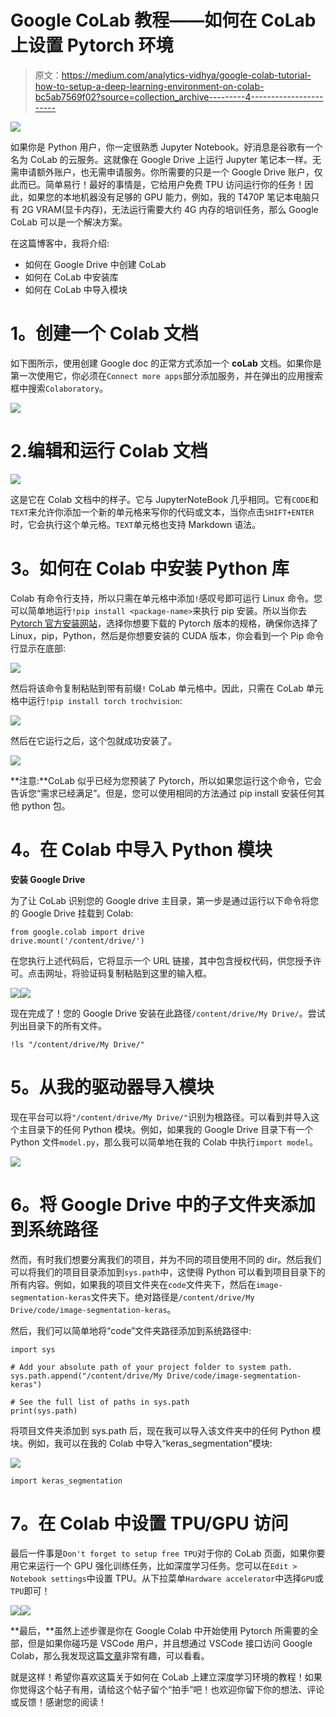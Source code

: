 # Google CoLab 教程——如何在 CoLab 上设置 Pytorch 环境

> 原文：<https://medium.com/analytics-vidhya/google-colab-tutorial-how-to-setup-a-deep-learning-environment-on-colab-bc5ab7569f02?source=collection_archive---------4----------------------->

![](img/31b24a9ac05e1f5080aad2c409e92a55.png)

如果你是 Python 用户，你一定很熟悉 Jupyter Notebook。好消息是谷歌有一个名为 CoLab 的云服务。这就像在 Google Drive 上运行 Jupyter 笔记本一样。无需申请额外账户，也无需申请服务。你所需要的只是一个 Google Drive 账户，仅此而已。简单易行！最好的事情是，它给用户免费 TPU 访问运行你的任务！因此，如果您的本地机器没有足够的 GPU 能力，例如，我的 T470P 笔记本电脑只有 2G VRAM(显卡内存)，无法运行需要大约 4G 内存的培训任务，那么 Google CoLab 可以是一个解决方案。

在这篇博客中，我将介绍:

*   如何在 Google Drive 中创建 CoLab
*   如何在 CoLab 中安装库
*   如何在 CoLab 中导入模块

# **1。创建一个 Colab 文档**

如下图所示，使用创建 Google doc 的正常方式添加一个 **coLab** 文档。如果你是第一次使用它，你必须在`Connect more apps`部分添加服务，并在弹出的应用搜索框中搜索`Colaboratory`。

![](img/c14e65f914da286531db2d42e6c1e366.png)

# 2.编辑和运行 Colab 文档

![](img/850c546e66fde880a61b3e921bcb9b36.png)

这是它在 Colab 文档中的样子。它与 JupyterNoteBook 几乎相同。它有`CODE`和`TEXT`来允许你添加一个新的单元格来写你的代码或文本，当你点击`SHIFT+ENTER`时，它会执行这个单元格。`TEXT`单元格也支持 Markdown 语法。

# **3。如何在 Colab 中安装 Python 库**

Colab 有命令行支持，所以只需在单元格中添加`!`感叹号即可运行 Linux 命令。您可以简单地运行`!pip install <package-name>`来执行 pip 安装。所以当你去 [Pytorch 官方安装网站](https://pytorch.org/?utm_source=Google&utm_medium=PaidSearch&utm_campaign=%2A%2ALP+-+TM+-+General+-+HV+-+CAN&utm_adgroup=Install+PyTorch+Using+Pip&utm_keyword=install%20pytorch%20using%20pip&utm_offering=AI&utm_Product=PyTorch&gclid=CjwKCAjw88v3BRBFEiwApwLevbJQfq_-AGl1f6xEoO0Z4N31uLJSV69Zocsi41E2tEVu4o-lty5xJxoCDGMQAvD_BwE)，选择你想要下载的 Pytorch 版本的规格，确保你选择了 Linux，pip，Python，然后是你想要安装的 CUDA 版本，你会看到一个 Pip 命令行显示在底部:

![](img/dabc6973df9822b7755482b041367d1f.png)

然后将该命令复制粘贴到带有前缀`!` CoLab 单元格中。因此，只需在 CoLab 单元格中运行`!pip install torch trochvision`:

![](img/a0c87fb9e5dcd39076aab4938fdcd152.png)

然后在它运行之后，这个包就成功安装了。

![](img/3ba6d8b197ef0250ed09be403fffe8f2.png)

**注意:**CoLab 似乎已经为您预装了 Pytorch，所以如果您运行这个命令，它会告诉您“需求已经满足”。但是，您可以使用相同的方法通过 pip install 安装任何其他 python 包。

# **4。在 Colab 中导入 Python 模块**

**安装 Google Drive**

为了让 CoLab 识别您的 Google drive 主目录，第一步是通过运行以下命令将您的 Google Drive 挂载到 Colab:

```
from google.colab import drive
drive.mount('/content/drive/') 
```

在您执行上述代码后，它将显示一个 URL 链接，其中包含授权代码，供您授予许可。点击网址，将验证码复制粘贴到这里的输入框。

![](img/9c3e84b013df05ea74035d799a919b93.png)![](img/3ba6d8b197ef0250ed09be403fffe8f2.png)

现在完成了！您的 Google Drive 安装在此路径`/content/drive/My Drive/`。尝试列出目录下的所有文件。

```
!ls "/content/drive/My Drive/"
```

# **5。从我的驱动器导入模块**

现在平台可以将`"/content/drive/My Drive/"`识别为根路径。可以看到并导入这个主目录下的任何 Python 模块。例如，如果我的 Google Drive 目录下有一个 Python 文件`model.py`，那么我可以简单地在我的 Colab 中执行`import model`。

![](img/16e46e7142b6d7b196e6e624e8cbcf77.png)

# **6。将 Google Drive 中的子文件夹添加到系统路径**

然而，有时我们想要分离我们的项目，并为不同的项目使用不同的 dir。然后我们可以将我们的项目目录添加到`sys.path`中，这使得 Python 可以看到项目目录下的所有内容。例如，如果我的项目文件夹在`code`文件夹下，然后在`image-segmentation-keras`文件夹下。绝对路径是`/content/drive/My Drive/code/image-segmentation-keras`。

然后，我们可以简单地将“code”文件夹路径添加到系统路径中:

```
import sys

# Add your absolute path of your project folder to system path.
sys.path.append("/content/drive/My Drive/code/image-segmentation-keras")

# See the full list of paths in sys.path
print(sys.path)
```

将项目文件夹添加到 sys.path 后，现在我可以导入该文件夹中的任何 Python 模块。例如，我可以在我的 Colab 中导入“keras_segmentation”模块:

![](img/eee8c6661baa4bd6b215b6ef1384a1e4.png)

```
import keras_segmentation
```

# 7。在 Colab 中设置 TPU/GPU 访问

最后一件事是`Don't forget to setup free TPU`对于你的 CoLab 页面，如果你要用它来运行一个 GPU 强化训练任务，比如深度学习任务。您可以在`Edit > Notebook settings`中设置 TPU。从下拉菜单`Hardware accelerator`中选择`GPU`或`TPU`即可！

![](img/a783ec2e858d1ee101ec09b4c1ae7f4f.png)![](img/a75bd53da211957e07965c00876aebac.png)

**最后，**虽然上述步骤是你在 Google Colab 中开始使用 Pytorch 所需要的全部，但是如果你碰巧是 VSCode 用户，并且想通过 VSCode 接口访问 Google Colab，那么我发现这篇[文章](https://towardsdatascience.com/colab-free-gpu-ssh-visual-studio-code-server-36fe1d3c5243)非常有趣，可以看看。

就是这样！希望你喜欢这篇关于如何在 CoLab 上建立深度学习环境的教程！如果你觉得这个帖子有用，请给这个帖子留个“拍手”吧！也欢迎你留下你的想法、评论或反馈！感谢您的阅读！